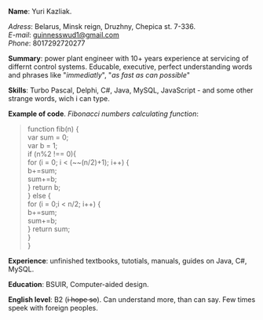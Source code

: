 **Name**: Yuri Kazliak.

*Adress*: Belarus, Minsk reign, Druzhny, Chepica st. 7-336.  
*E-mail*: guinnesswud1@gmail.com  
*Phone*: 8017292720277  

**Summary**: power plant engineer with 10+ years experience at servicing of differnt control systems. Educable, executive, perfect understanding words and phrases like "*immediatly*", "*as fast as can possible*"

**Skills**: Turbo Pascal, Delphi, C#, Java, MySQL, JavaScript - and some other strange words, wich i can type.

**Example of code**. *Fibonacci numbers calculating function*:

>function fib(n) {  
>  var sum = 0;  
>  var b = 1;  
>  if (n%2 !== 0){  
>    for (i = 0; i < (~~(n/2)+1); i++) {  
>      b+=sum;  
>      sum+=b;  
>    } return b;  
>  } else {  
>      for (i = 0;i < n/2; i++) {  
>        b+=sum;  
>        sum+=b;  
>      } return sum;  
>    }  
>}  

**Experience**: unfinished textbooks, tutotials, manuals, guides on Java, C#, MySQL. 

**Education**: BSUIR, Computer-aided design. 

**English level**: B2 (~~i hope so~~). Can understand more, than can say. Few times speek with foreign peoples. 
